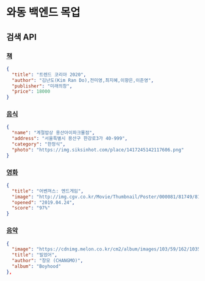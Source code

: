 # 와동 백엔드 목업

## 검색 API

### [책](./data/books.json)
```json
{
  "title": "트렌드 코리아 2020",
  "author": "김난도(Kim Ran Do),전미영,최지혜,이향은,이준영",
  "publisher": "미래의창",
  "price": 18000
}
```

### [음식](./data/foods.json)
```json
{
  "name": "계절밥상 용산아이파크몰점",
  "address": "서울특별시 용산구 한강로3가 40-999",
  "category": "한정식",
  "photo": "https://img.siksinhot.com/place/1417245142117606.png"
}
```

### [영화](./data/movies.json)
```json
{
  "title": "어벤져스: 엔드게임",
  "image": "http://img.cgv.co.kr/Movie/Thumbnail/Poster/000081/81749/81749_320.jpg",
  "opened": "2019.04.24",
  "score": "97%"
}
```

### [음악](./data/music.json)
```json
{
  "image": "https://cdnimg.melon.co.kr/cm2/album/images/103/59/162/10359162_500.jpg/melon/resize/120/quality/80/optimize",
  "title": "빌었어",
  "author": "창모 (CHANGMO)",
  "album": "Boyhood"
},
```
